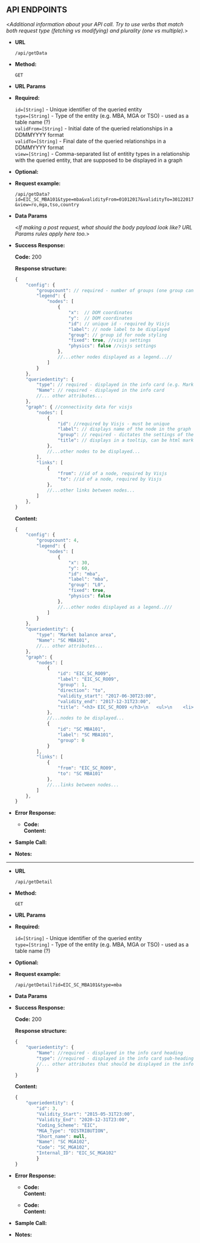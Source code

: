 API ENDPOINTS
----
  <_Additional information about your API call. Try to use verbs that match both request type (fetching vs modifying) and plurality (one vs multiple)._>

* **URL**

  `/api/getData`

* **Method:**

  `GET`
  
*  **URL Params**

* **Required:**
 
   `id=[String]` - Unique identifier of the queried entity  
   `type=[String]` - Type of the entity (e.g. MBA, MGA or TSO) - used as a table name (?)  
   `validFrom=[String]` - Initial date of the queried relationships in a DDMMYYYY format  
   `validTo=[String]` - Final date of the queried relationships in a DDMMYYYY format  
   `view=[String]` - Comma-separated list of entitity types in a relationship with the queried entity, that are supposed to be displayed in a graph  
   

*   **Optional:**

*   **Request example:**

    `/api/getData?id=EIC_SC_MBA101&type=mba&validityFrom=01012017&validityTo=30122017&view=ro,mga,tso,country`


* **Data Params**

  <_If making a post request, what should the body payload look like? URL Params rules apply here too._>

* **Success Response:**

  **Code:** 200 <br />

  **Response structure:**  

    ```javascript
    {
        "config": {
            "groupcount": // required - number of groups (one group can for example be all the MBA nodes)
            "legend": {
                "nodes": [
                    {
                        "x":  // DOM coordinates
                        "y":  // DOM coordinates
                        "id": // unique id - required by Visjs
                        "label": // node label to be displayed
                        "group": // group id for node styling
                        "fixed": true, //visjs settings
                        "physics": false //visjs settings
                    },
                    //...other nodes displayed as a legend...//
                ]
            }
        },
        "queriedentity": {
            "type": // required - displayed in the info card (e.g. Market Balance Area)
            "Name": // required - displayed in the info card
            //... other attributes...        
        },
        "graph": { //connectivity data for visjs
            "nodes": [
                {
                    "id": //required by Visjs - must be unique
                    "label": // displays name of the node in the graph
                    "group": // required - dictates the settings of the group of nodes (e.g. color, highlight color)
                    "title": // displays in a tooltip, can be html markup
                },
                //...other nodes to be displayed...
            ],
            "links": [
                {
                    "from": //id of a node, required by Visjs
                    "to": //id of a node, required by Visjs
                },
                //...other links between nodes...
            ]
        },
    }
    ```


  **Content:**  

    ```javascript
    {
        "config": {
            "groupcount": 4,
            "legend": {
                "nodes": [
                    {
                        "x": 30,
                        "y": 60,
                        "id": "mba",
                        "label": "mba",
                        "group": "L0",
                        "fixed": true,
                        "physics": false
                    },
                    //...other nodes displayed as a legend..///
                ]
            }
        },
        "queriedentity": {
            "type": "Market balance area",
            "Name": "SC MBA101",
            //... other attributes...        
        },
        "graph": {
            "nodes": [
                {
                    "id": "EIC_SC_RO09",
                    "label": "EIC_SC_RO09",
                    "group": 1,
                    "direction": "to",
                    "validity_start": "2017-06-30T23:00",
                    "validity_end": "2017-12-31T23:00",
                    "title": "<h3> EIC_SC_RO09 </h3>\n   <ul>\n    <li>Validity start: 2017-06-30T23:00</li>\n    <li>Validity end: 2017-12-31T23:00</li>\n   </ul>       \n   "
                },
                //...nodes to be displayed...
                {
                    "id": "SC MBA101",
                    "label": "SC MBA101",
                    "group": 0
                }
            ],
            "links": [
                {
                    "from": "EIC_SC_RO09",
                    "to": "SC MBA101"
                },
                //...links between nodes...
            ]
        },
    }
    ```
 
* **Error Response:**


  * **Code:**  <br />
    **Content:** 


* **Sample Call:**

* **Notes:**
____
* **URL**

  `/api/getDetail`

* **Method:**

  `GET`
  
*  **URL Params**

* **Required:**
 
   `id=[String]` - Unique identifier of the queried entity  
   `type=[String]` - Type of the entity (e.g. MBA, MGA or TSO) - used as a table name (?)
   

*   **Optional:**

*   **Request example:**

    `/api/getDetail?id=EIC_SC_MBA101&type=mba`


* **Data Params**


* **Success Response:**

  **Code:** 200 <br />

  **Response structure:** 

    ```javascript
    {
        "queriedentity": {
            "Name": //required - displayed in the info card heading
            "type": //required - displayed in the info card sub-heading
            //... other attributes that should be displayed in the info card...
            }
    }
    ```

  **Content:**  

    ```javascript
    {
        "queriedentity": {
            "id": 3,
            "Validity_Start": "2015-05-31T23:00",
            "Validity_End": "2020-12-31T23:00",
            "Coding_Scheme": "EIC",
            "MGA_Type": "DISTRIBUTION",
            "Short_name": null,
            "Name": "SC MGA102",
            "Code": "SC_MGA102",
            "Internal_ID": "EIC_SC_MGA102"
            }
    }
    ```
 
* **Error Response:**

  * **Code:**  <br />
    **Content:** 

  * **Code:**  <br />
    **Content:** 

* **Sample Call:**


* **Notes:**